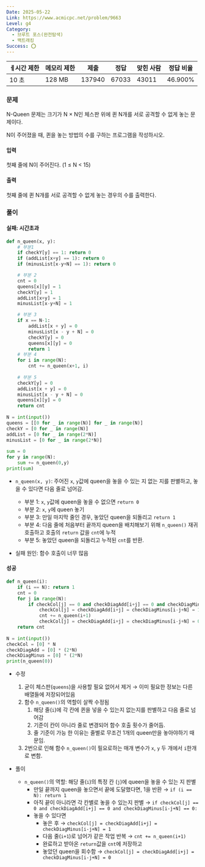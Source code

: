 ```yaml
---
Date: 2025-05-22
Link: https://www.acmicpc.net/problem/9663
Level: g4
Category:
  - 브루트 포스(완전탐색)
  - 백트래킹
Success: ⭕
---
```

| ㅔ시간 제한 | 메모리 제한 | 제출     | 정답    | 맞힌 사람 | 정답 비율   |
| ------ | ------ | ------ | ----- | ----- | ------- |
| 10 초   | 128 MB | 137940 | 67033 | 43011 | 46.900% |

### 문제

N-Queen 문제는 크기가 N × N인 체스판 위에 퀸 N개를 서로 공격할 수 없게 놓는 문제이다.

N이 주어졌을 때, 퀸을 놓는 방법의 수를 구하는 프로그램을 작성하시오.

#### 입력

첫째 줄에 N이 주어진다. (1 ≤ N < 15)

#### 출력

첫째 줄에 퀸 N개를 서로 공격할 수 없게 놓는 경우의 수를 출력한다.

### 풀이
#### 실패: 시간초과
```python
def n_queen(x, y):  
	# 부분1
    if checkY[y] == 1: return 0  
    if (addList[x+y] == 1): return 0  
    if (minusList[x-y+N] == 1): return 0  

	# 부분 2
    cnt = 0  
    queens[x][y] = 1  
    checkY[y] = 1  
    addList[x+y] = 1  
    minusList[x-y+N] = 1  

	# 부분 3
    if x == N-1:  
        addList[x + y] = 0  
        minusList[x - y + N] = 0  
        checkY[y] = 0  
        queens[x][y] = 0  
        return 1  
	# 부분 4
    for i in range(N):  
        cnt += n_queen(x+1, i)  
	
	# 부분 5
    checkY[y] = 0  
    addList[x + y] = 0  
    minusList[x - y + N] = 0  
    queens[x][y] = 0  
    return cnt  
  
N = int(input())  
queens = [[0 for _ in range(N)] for _ in range(N)]  
checkY = [0 for _ in range(N)]  
addList = [0 for _ in range(2*N)]  
minusList = [0 for _ in range(2*N)]  
  
sum = 0  
for y in range(N):  
    sum += n_queen(0,y)  
print(sum)
```

- `n_queen(x, y)`: 주어진 `x`, `y`값에 queen을 놓을 수 있는 지 없는 지를 판별하고, 놓을 수 있다면 다음 줄로 넘어감.
	- 부분 1: `x`, `y`값에 queen을 놓을 수 없으면 `return 0`
	- 부분 2: `x`, `y`에 queen 놓기
	- 부분 3: 만일 마지막 줄인 경우, 놓았던 queen을 되돌리고 `return 1`
	- 부분 4: 다음 줄에 처음부터 끝까지 queen을 배치해보기 위해 `n_queen()` 재귀호출하고 호출의 `return` 값을 `cnt`에 누적
	- 부분 5: 놓았던 queen을 되돌리고 누적된 `cnt`를 반환.

- 실패 원인: 함수 호출이 너무 많음
#### 성공
```python
def n_queen(i):  
    if (i == N): return 1  
    cnt = 0  
    for j in range(N):  
        if checkCol[j] == 0 and checkDiagAdd[i+j] == 0 and checkDiagMinus[i-j+N] == 0:  
            checkCol[j] = checkDiagAdd[i+j] = checkDiagMinus[i-j+N] = 1  
            cnt += n_queen(i+1)  
            checkCol[j] = checkDiagAdd[i+j] = checkDiagMinus[i-j+N] = 0  
    return cnt  
  
N = int(input())  
checkCol = [0] * N  
checkDiagAdd = [0] * (2*N)  
checkDiagMinus = [0] * (2*N)  
print(n_queen(0))
```

- 수정
	1. 굳이 체스판(`queens`)을 사용할 필요 없어서 제거 → 이미 필요한 정보는 다른 배열들에 저장되어있음
	2. 함수 `n_queen()`의 역할이 살짝 수정됨
		1. 해당 줄(`i`)에 각 칸에 퀸을 넣을 수 있는지 없는지를 판별하고 다음 줄로 넘어감
		2. 기준이 칸이 아니라 줄로 변경되어 함수 호출 횟수가 줄어듬.
		3. 줄 기준이 가능 한 이유는 줄별로 무조건 1개의 queen만을 놓아야하기 때문임.
	3. 2번으로 인해 함수 `n_queen()`이 필요로하는 매개 변수가 `x`, `y` 두 개에서 `i`한개로 변함.

- 풀이
	- `n_queen()`의 역할: 해당 줄(`i`)의 특정 칸 (`j`)에 queen을 놓을 수 있는 지 판별
		- 만일 끝까지 queen을 놓으면서 끝에 도달했다면, 1을 반환 → `if (i == N): return 1`
		- 아직 끝이 아니라면 각 칸별로 놓을 수 있는지 판별
		  → `if checkCol[j] == 0 and checkDiagAdd[i+j] == 0 and checkDiagMinus[i-j+N] == 0: `
		- 놓을 수 있다면
			- 놓은 후 → `checkCol[j] = checkDiagAdd[i+j] = checkDiagMinus[i-j+N] = 1`
			- 다음 줄(`i+1`)로 넘어가 같은 작업 반복 → `cnt += n_queen(i+1) `
			- 완료하고 받아온 `return`값을 `cnt`에 저장하고
			- 놓았던 queen을 회수함 → `checkCol[j] = checkDiagAdd[i+j] = checkDiagMinus[i-j+N] = 0 `